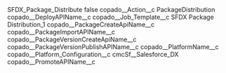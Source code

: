 <?xml version="1.0" encoding="UTF-8"?>
<CustomMetadata xmlns="http://soap.sforce.com/2006/04/metadata" xmlns:xsi="http://www.w3.org/2001/XMLSchema-instance" xmlns:xsd="http://www.w3.org/2001/XMLSchema">
    <label>SFDX_Package_Distribute</label>
    <protected>false</protected>
    <values>
        <field>copado__Action__c</field>
        <value xsi:type="xsd:string">PackageDistribution</value>
    </values>
    <values>
        <field>copado__DeployAPIName__c</field>
        <value xsi:nil="true"/>
    </values>
    <values>
        <field>copado__Job_Template__c</field>
        <value xsi:type="xsd:string">SFDX Package Distribution_1</value>
    </values>
    <values>
        <field>copado__PackageCreateApiName__c</field>
        <value xsi:nil="true"/>
    </values>
    <values>
        <field>copado__PackageImportAPIName__c</field>
        <value xsi:nil="true"/>
    </values>
    <values>
        <field>copado__PackageVersionCreateApiName__c</field>
        <value xsi:nil="true"/>
    </values>
    <values>
        <field>copado__PackageVersionPublishAPIName__c</field>
        <value xsi:nil="true"/>
    </values>
    <values>
        <field>copado__PlatformName__c</field>
        <value xsi:nil="true"/>
    </values>
    <values>
        <field>copado__Platform_Configuration__c</field>
        <value xsi:type="xsd:string">cmcSf__Salesforce_DX</value>
    </values>
    <values>
        <field>copado__PromoteAPIName__c</field>
        <value xsi:nil="true"/>
    </values>
</CustomMetadata>
